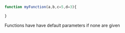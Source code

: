 ```js
function myFunction(a,b,c=5,d=3){
	
}
```

Functions have have default parameters if none are given